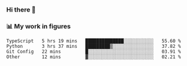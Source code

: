 ### Hi there 👋

### 📊 My work in figures

<!--START_SECTION:waka-->

```text
TypeScript   5 hrs 19 mins   ██████████████░░░░░░░░░░░   55.60 %
Python       3 hrs 37 mins   █████████▒░░░░░░░░░░░░░░░   37.82 %
Git Config   22 mins         █░░░░░░░░░░░░░░░░░░░░░░░░   03.91 %
Other        12 mins         ▓░░░░░░░░░░░░░░░░░░░░░░░░   02.21 %
```

<!--END_SECTION:waka-->
